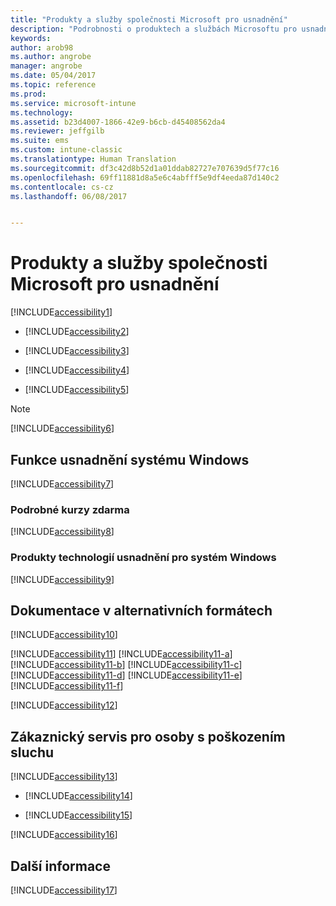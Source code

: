 ```yaml
---
title: "Produkty a služby společnosti Microsoft pro usnadnění"
description: "Podrobnosti o produktech a službách Microsoftu pro usnadnění"
keywords: 
author: arob98
ms.author: angrobe
manager: angrobe
ms.date: 05/04/2017
ms.topic: reference
ms.prod: 
ms.service: microsoft-intune
ms.technology: 
ms.assetid: b23d4007-1866-42e9-b6cb-d45408562da4
ms.reviewer: jeffgilb
ms.suite: ems
ms.custom: intune-classic
ms.translationtype: Human Translation
ms.sourcegitcommit: df3c42d8b52d1a01ddab82727e707639d5f77c16
ms.openlocfilehash: 69ff11881d8a5e6c4abfff5e9df4eeda87d140c2
ms.contentlocale: cs-cz
ms.lasthandoff: 06/08/2017


---
```


# <a name="accessibility-products-and-services-from-microsoft"></a>Produkty a služby společnosti Microsoft pro usnadnění
[!INCLUDE[accessibility1](./includes/accessibility1_md.md)]

-   [!INCLUDE[accessibility2](./includes/accessibility2_md.md)]

-   [!INCLUDE[accessibility3](./includes/accessibility3_md.md)]

-   [!INCLUDE[accessibility4](./includes/accessibility4_md.md)]

-   [!INCLUDE[accessibility5](./includes/accessibility5_md.md)]

> [!NOTE]
> [!INCLUDE[accessibility6](./includes/accessibility6_md.md)]

## <a name="accessibility-features-of-windows"></a>Funkce usnadnění systému Windows
[!INCLUDE[accessibility7](./includes/accessibility7_md.md)]

### <a name="free-step-by-step-tutorials"></a>Podrobné kurzy zdarma
[!INCLUDE[accessibility8](./includes/accessibility8_md.md)]

### <a name="assistive-technology-products-for-windows"></a>Produkty technologií usnadnění pro systém Windows
[!INCLUDE[accessibility9](./includes/accessibility9_md.md)]

## <a name="documentation-in-alternative-formats"></a>Dokumentace v alternativních formátech
[!INCLUDE[accessibility10](./includes/accessibility10_md.md)]

[!INCLUDE[accessibility11](./includes/accessibility11_md.md)]
[!INCLUDE[accessibility11-a](./includes/accessibility11-a_md.md)]
[!INCLUDE[accessibility11-b](./includes/accessibility11-b_md.md)]
[!INCLUDE[accessibility11-c](./includes/accessibility11-c_md.md)]
[!INCLUDE[accessibility11-d](./includes/accessibility11-d_md.md)]
[!INCLUDE[accessibility11-e](./includes/accessibility11-e_md.md)]
[!INCLUDE[accessibility11-f](./includes/accessibility11-f_md.md)]

[!INCLUDE[accessibility12](./includes/accessibility12_md.md)]

## <a name="customer-service-for-people-with-hearing-impairments"></a>Zákaznický servis pro osoby s poškozením sluchu
[!INCLUDE[accessibility13](./includes/accessibility13_md.md)]

-   [!INCLUDE[accessibility14](./includes/accessibility14_md.md)]

-   [!INCLUDE[accessibility15](./includes/accessibility15_md.md)]

[!INCLUDE[accessibility16](./includes/accessibility16_md.md)]

## <a name="for-more-information"></a>Další informace
[!INCLUDE[accessibility17](./includes/accessibility17_md.md)]

